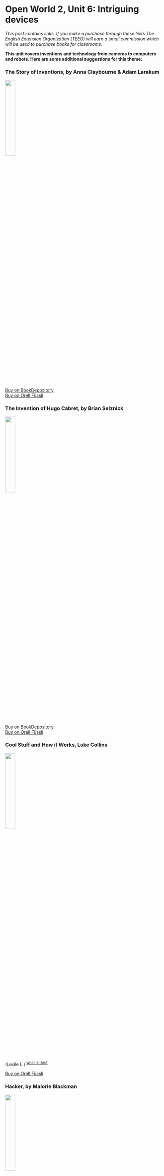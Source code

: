 
# Open World 2, Unit 6: Intriguing devices
*This post contains links. If you make a purchase through these links The English Extension Organization (TEEO) will earn a small commission which will be used to purchase books for classrooms.*

**This unit covers inventions and technology from cameras to computers and robots.  Here are some additional suggestions for this theme:**

### The Story of Inventions, by Anna Claybourne & Adam Larakum

<img src="https://i.imgur.com/5VAMs9I.png" width="25%" />

<a href="https://www.bookdepository.com/Story-Inventions-Anna-Claybourne/9781409555551?ref=grid-view&qid=1676291159424&sr=1-1" rel="nofollow"> Buy on BookDepository</a>  
<a href="https://www.orellfuessli.ch/suche?sq=The+Story+of+Inventions%2C+by+Anna+Clayboure+%26+Adam+Larakum" rel="nofollow">Buy on Orell Füssli</a> 

### The Invention of Hugo Cabret, by Brian Selznick
<img src="https://imgur.com/Gp9bSf9.png" width="25%" />

<a href="https://www.bookdepository.com/Invention-Hugo-Cabret-Brian-Selznick/9781407103488?ref=grid-view&qid=1676291578259&sr=1-1" rel="nofollow"> Buy on BookDepository</a>  
<a href="https://www.orellfuessli.ch/shop/home/artikeldetails/A1021647391" rel="nofollow">Buy on Orell Füssli</a> 

### Cool Stuff and How it Works, Luke Collins

<img src="https://imgur.com/wmXWqKx.png" width="25%" />

(Lexile L ) <sup>[what is this?](/resources/Lexile%20measures)</sup> 

<a href="https://www.orellfuessli.ch/shop/home/artikeldetails/A1007747948" rel="nofollow">Buy on Orell Füssli</a> 

### Hacker, by Malorie Blackman

<img src="https://imgur.com/YZZxZ9y.png" width="25%" />

(Lexile 620L ) <sup>[what is this?](/resources/Lexile%20measures)</sup> 

<a href="https://www.bookdepository.com/Hacker-Malorie-Blackman/9780552551649?ref=grid-view&qid=1676292015043&sr=1-1" rel="nofollow"> Buy on BookDepository</a>  

### The Electric War, by Mike Winchell

<img src="https://imgur.com/7mktG14.png" width="25%" />

(Lexile L ) <sup>[what is this?](/resources/Lexile%20measures)</sup> 

<a href="https://www.bookdepository.com/Electric-War-Mike-Winchell/9781250120168?ref=grid-view&qid=1676292144349&sr=1-1" rel="nofollow"> Buy on BookDepository</a>  
<a href="https://www.orellfuessli.ch/shop/home/artikeldetails/A1047799085" rel="nofollow">Buy on Orell Füssli</a> 

### Always Inventing, by Tom Matthews

<img src="https://imgur.com/hfYkPj5.png" width="25%" />
  
(Lexile L ) <sup>[what is this?](/resources/Lexile%20measures)</sup> 

<a href="https://www.orellfuessli.ch/shop/home/artikeldetails/A1034259395" rel="nofollow">Buy on Orell Füssli</a> 

### The Industrial Revolution, by Carla Mooney

<img src="https://imgur.com/5nuDxRy.png" width="25%" />

(Lexile L ) <sup>[what is this?](/resources/Lexile%20measures)</sup> 

<a href="https://www.bookdepository.com/INDUSTRIAL-REVOLUTION-Carla-Mooney/9781936313808?ref=grid-view&qid=1676292507172&sr=1-1" rel="nofollow"> Buy on BookDepository</a>  
<a href="https://www.orellfuessli.ch/shop/home/artikeldetails/A1017695862" rel="nofollow">Buy on Orell Füssli</a> 

### The Way Things Work Now, by David Macaulay
<img src="https://imgur.com/sXTHCbH.png" width="25%" />

(Lexile L ) <sup>[what is this?](/resources/Lexile%20measures)</sup> 

<a href="https://www.bookdepository.com/Way-Things-Work-Now-David-Macaulay/9780241227930?ref=grid-view&qid=1676292599992&sr=1-1" rel="nofollow"> Buy on BookDepository</a>  
<a href="https://www.orellfuessli.ch/shop/home/artikeldetails/A1038877052" rel="nofollow">Buy on Orell Füssli</a> 

### Photos Framed, by Ruth Thompson

<img src="https://imgur.com/UORqWD1.png" width="25%" />

(Lexile L ) <sup>[what is this?](/resources/Lexile%20measures)</sup> 

<a href="https://www.bookdepository.com/Photos-Framed-Fresh-Look-at-the-Worlds-Most-Memorable-Photographs-Ruth-Thomson-Various/9780763671549" rel="nofollow"> Buy on BookDepository</a>  
<a href="https://www.orellfuessli.ch/shop/home/artikeldetails/A1032835248" rel="nofollow">Buy on Orell Füssli</a> 

### DK Eyewitness Book: Invention

<img src="https://imgur.com/ez6nFmM.png" width="25%" />

(Lexile L ) <sup>[what is this?](/resources/Lexile%20measures)</sup> 

<a href="https://www.bookdepository.com/DK-Eyewitness-Books-Invention-Lionel-Bender/9781465409010?ref=grid-view&qid=1676292907960&sr=1-31" rel="nofollow"> Buy on BookDepository</a>  
<a href="https://www.orellfuessli.ch/shop/home/artikeldetails/A1027106757" rel="nofollow">Buy on Orell Füssli</a> 

### The Invention of Hugo Cabret, by Brian Selznick
<img src="https://imgur.com/OwQEWX4.png" width="25%" />

Caldecott Medal Winner.  The thickness of this book may make it appear intimidating to some readers, but once opened, it quickly obvious that it won't really take that long to read as many of the pages are filled with wonderful illustrations. (Lexile 820L ) <sup>[what is this?](/resources/Lexile%20measures)</sup> 

<a href="https://www.bookdepository.com/Invention-Hugo-Cabret-Brian-Selznick/9781407103488" rel="nofollow"> Buy on BookDepository</a>  
<a href="https://www.orellfuessli.ch/shop/home/artikeldetails/A1027106757" rel="nofollow">Buy on Orell Füssli</a> 
<!--stackedit_data:
eyJoaXN0b3J5IjpbODU4NTc0OTgxLC0xMTczNzIwNzkwLDI3Nj
c3ODgwOCwxMDMzNjU5MDUsLTE4NDY1NzkyMzQsLTg3MjQxNjc4
MiwtMTgwNjM3Njg3MSwxODcyMzg3MDc5LDUzNjY0NDM4MywxOD
E1NzUsLTgyMTcwNzMxM119
-->